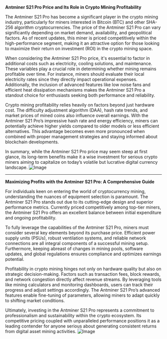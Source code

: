 **Antminer S21 Pro Price and Its Role in Crypto Mining Profitability**

The Antminer S21 Pro has become a significant player in the crypto mining industry, particularly for miners interested in Bitcoin (BTC) and other SHA-256 algorithm cryptocurrencies. The price of the Antminer S21 Pro can vary significantly depending on market demand, availability, and geopolitical factors. As of recent updates, this miner is priced competitively within the high-performance segment, making it an attractive option for those looking to maximize their return on investment (ROI) in the crypto mining space.

When considering the Antminer S21 Pro price, it's essential to factor in additional costs such as electricity, cooling solutions, and maintenance. These variables play a crucial role in determining whether mining remains profitable over time. For instance, miners should evaluate their local electricity rates since they directly impact operational expenses. Additionally, the inclusion of advanced features like low noise fans and efficient heat dissipation mechanisms makes the Antminer S21 Pro a standout choice for enthusiasts seeking both performance and reliability.

Crypto mining profitability relies heavily on factors beyond just hardware cost. The difficulty adjustment algorithm (DAA), hash rate trends, and market prices of mined coins also influence overall earnings. With the Antminer S21 Pro’s impressive hash rate and energy efficiency, miners can potentially achieve higher yields compared to older models or less efficient alternatives. This advantage becomes even more pronounced when combined with proper management strategies and staying informed about blockchain developments.

In summary, while the Antminer S21 Pro price may seem steep at first glance, its long-term benefits make it a wise investment for serious crypto miners aiming to capitalize on today’s volatile but lucrative digital currency landscape. ![Image](https://github.com/user-attachments/assets/057c907c-805e-4310-a052-f5031067f3de)

---

**Maximizing Profits with the Antminer S21 Pro: A Comprehensive Guide**

For individuals keen on entering the world of cryptocurrency mining, understanding the nuances of equipment selection is paramount. The Antminer S21 Pro stands out due to its cutting-edge design and superior performance metrics. Currently priced competitively among top-tier miners, the Antminer S21 Pro offers an excellent balance between initial expenditure and ongoing profitability.

To fully leverage the capabilities of the Antminer S21 Pro, miners must consider several key elements beyond its purchase price. Efficient power supply units (PSUs), robust ventilation systems, and reliable network connections are all integral components of a successful mining setup. Furthermore, keeping abreast of changes in mining pools, software updates, and global regulations ensures compliance and optimizes earnings potential.

Profitability in crypto mining hinges not only on hardware quality but also on strategic decision-making. Factors such as transaction fees, block rewards, and network congestion directly affect revenue streams. By leveraging tools like mining calculators and monitoring dashboards, users can track their progress and adjust settings accordingly. The Antminer S21 Pro’s advanced features enable fine-tuning of parameters, allowing miners to adapt quickly to shifting market conditions.

Ultimately, investing in the Antminer S21 Pro represents a commitment to professionalism and sustainability within the crypto ecosystem. Its competitive pricing coupled with unparalleled performance positions it as a leading contender for anyone serious about generating consistent returns from digital asset mining activities. ![Image](https://github.com/user-attachments/assets/057c907c-805e-4310-a052-f5031067f3de)